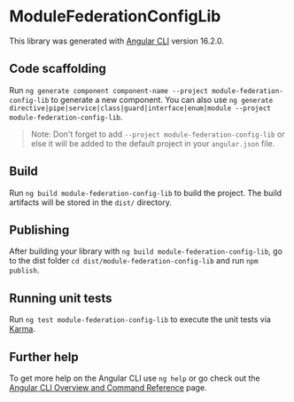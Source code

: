 # ModuleFederationConfigLib

This library was generated with [Angular CLI](https://github.com/angular/angular-cli) version 16.2.0.

## Code scaffolding

Run `ng generate component component-name --project module-federation-config-lib` to generate a new component. You can also use `ng generate directive|pipe|service|class|guard|interface|enum|module --project module-federation-config-lib`.
> Note: Don't forget to add `--project module-federation-config-lib` or else it will be added to the default project in your `angular.json` file. 

## Build

Run `ng build module-federation-config-lib` to build the project. The build artifacts will be stored in the `dist/` directory.

## Publishing

After building your library with `ng build module-federation-config-lib`, go to the dist folder `cd dist/module-federation-config-lib` and run `npm publish`.

## Running unit tests

Run `ng test module-federation-config-lib` to execute the unit tests via [Karma](https://karma-runner.github.io).

## Further help

To get more help on the Angular CLI use `ng help` or go check out the [Angular CLI Overview and Command Reference](https://angular.io/cli) page.

